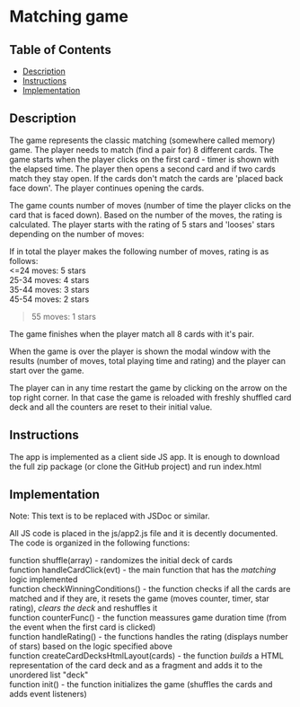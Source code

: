 # Matching game

## Table of Contents

* [Description](#description)
* [Instructions](#instructions)
* [Implementation](#implementation)

## Description

The game represents the classic matching (somewhere called memory) game. The player needs to match (find a pair for) 8 different cards.
The game starts when the player clicks on the first card - timer is shown with the elapsed time. The player then opens a second card and if two cards match they stay open. If the cards don't match the cards are 'placed back face down'. The player continues opening the cards.

The game counts number of moves (number of time the player clicks on the card that is faced down). Based on the number of the moves, the rating is calculated. The player starts with the rating of 5 stars and 'looses' stars depending on the number of moves:

If in total the player makes the following number of moves, rating is as follows:<br>
 <=24 moves: 5 stars<br>
25-34 moves: 4 stars<br>
35-44 moves: 3 stars<br>
45-54 moves: 2 stars<br>
  >55 moves: 1 stars<br>

The game finishes when the player match all 8 cards with it's pair.

When the game is over the player is shown the modal window with the results (number of moves, total playing time and rating) and 
the player can start over the game.

The player can in any time restart the game by clicking on the arrow on the top right corner. 
In that case the game is reloaded with freshly shuffled card deck and all the counters are reset to their initial value.


## Instructions

The app is implemented as a client side JS app. It is enough to download the full zip package (or clone the GitHub project) and run index.html


## Implementation

Note: This text is to be replaced with JSDoc or similar.

All JS code is placed in the js/app2.js file and it is decently documented. The code is organized in the following functions:<br>

function shuffle(array)  - randomizes the initial deck of cards<br>
function handleCardClick(evt) - the main function that has the *matching* logic implemented<br>
function checkWinningConditions() - the function checks if all the cards are matched and if they are, it resets the game (moves counter, timer, star rating), *clears the deck* and reshuffles it<br>
function counterFunc() - the function meassures game duration time (from the event when the first card is clicked)<br>
function handleRating() - the functions handles the rating (displays number of stars) based on the logic specified above<br>
function createCardDecksHtmlLayout(cards) - the function *builds* a HTML representation of the card deck and as a fragment and adds it to the unordered list "deck"<br>
function init() - the function initializes the game (shuffles the cards and adds event listeners)
